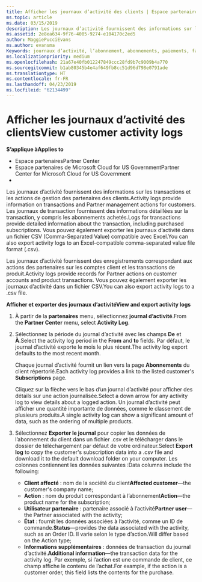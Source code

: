 ```yaml
---
title: Afficher les journaux d’activité des clients | Espace partenaires
ms.topic: article
ms.date: 03/15/2019
description: Les journaux d’activité fournissent des informations sur les transactions et les actions de gestion des partenaires des clients.
ms.assetid: 2e8ea634-9f76-4005-9274-e104170c2ed5
author: MaggiePucciEvans
ms.author: evansma
Keywords: journaux d’activité, l’abonnement, abonnements, paiements, facturation, transactions
ms.localizationpriority: medium
ms.openlocfilehash: 21a67e40fb012247849ccc28fd9b7c9009b4a770
ms.sourcegitcommit: b1ab80345b4e4af649fb8cc51d96d798e0791ade
ms.translationtype: HT
ms.contentlocale: fr-FR
ms.lasthandoff: 04/23/2019
ms.locfileid: "62134499"
---
```

# <a name="view-customer-activity-logs"></a><span data-ttu-id="5c1da-104">Afficher les journaux d’activité des clients</span><span class="sxs-lookup"><span data-stu-id="5c1da-104">View customer activity logs</span></span>

<span data-ttu-id="5c1da-105">**S’applique à**</span><span class="sxs-lookup"><span data-stu-id="5c1da-105">**Applies to**</span></span>

-  <span data-ttu-id="5c1da-106">Espace partenaires</span><span class="sxs-lookup"><span data-stu-id="5c1da-106">Partner Center</span></span>
-  <span data-ttu-id="5c1da-107">Espace partenaires de Microsoft Cloud for US Government</span><span class="sxs-lookup"><span data-stu-id="5c1da-107">Partner Center for Microsoft Cloud for US Government</span></span>
-  


<span data-ttu-id="5c1da-108">Les journaux d’activité fournissent des informations sur les transactions et les actions de gestion des partenaires des clients.</span><span class="sxs-lookup"><span data-stu-id="5c1da-108">Activity logs provide information on transactions and Partner management actions for customers.</span></span> <span data-ttu-id="5c1da-109">Les journaux de transaction fournissent des informations détaillées sur la transaction, y compris les abonnements achetés.</span><span class="sxs-lookup"><span data-stu-id="5c1da-109">Logs for transactions provide detailed information about the transaction, including purchased subscriptions.</span></span> <span data-ttu-id="5c1da-110">Vous pouvez également exporter les journaux d’activité dans un fichier CSV (Comma-Separated Value) compatible avec Excel.</span><span class="sxs-lookup"><span data-stu-id="5c1da-110">You can also export activity logs to an Excel-compatible comma-separated value file format (.csv).</span></span>

<span data-ttu-id="5c1da-111">Les journaux d’activité fournissent des enregistrements correspondant aux actions des partenaires sur les comptes client et les transactions de produit.</span><span class="sxs-lookup"><span data-stu-id="5c1da-111">Activity logs provide records for Partner actions on customer accounts and product transactions.</span></span> <span data-ttu-id="5c1da-112">Vous pouvez également exporter les journaux d’activité dans un fichier&nbsp;CSV.</span><span class="sxs-lookup"><span data-stu-id="5c1da-112">You can also export activity logs to a .csv file.</span></span>

<span data-ttu-id="5c1da-113">**Afficher et exporter des journaux d’activité**</span><span class="sxs-lookup"><span data-stu-id="5c1da-113">**View and export activity logs**</span></span>

1.  <span data-ttu-id="5c1da-114">À partir de la **partenaires** menu, sélectionnez **journal d’activité**.</span><span class="sxs-lookup"><span data-stu-id="5c1da-114">From the **Partner Center** menu, select **Activity Log**.</span></span>
2.  <span data-ttu-id="5c1da-115">Sélectionnez la période du journal d’activité avec les champs **De** et **À**.</span><span class="sxs-lookup"><span data-stu-id="5c1da-115">Select the activity log period in the **From** and **to** fields.</span></span> <span data-ttu-id="5c1da-116">Par défaut, le journal d’activité exporte le mois le plus récent.</span><span class="sxs-lookup"><span data-stu-id="5c1da-116">The activity log export defaults to the most recent month.</span></span>

    <span data-ttu-id="5c1da-117">Chaque journal d’activité fournit un lien vers la page **Abonnements** du client répertorié.</span><span class="sxs-lookup"><span data-stu-id="5c1da-117">Each activity log provides a link to the listed customer's **Subscriptions** page.</span></span>

    <span data-ttu-id="5c1da-118">Cliquez sur la flèche vers le bas d’un journal d’activité pour afficher des détails sur une action journalisée.</span><span class="sxs-lookup"><span data-stu-id="5c1da-118">Select a down arrow for any activity log to view details about a logged action.</span></span> <span data-ttu-id="5c1da-119">Un journal d’activité peut afficher une quantité importante de données, comme le classement de plusieurs produits.</span><span class="sxs-lookup"><span data-stu-id="5c1da-119">A single activity log can show a significant amount of data, such as the ordering of multiple products.</span></span>

3.  <span data-ttu-id="5c1da-120">Sélectionnez **Exporter le journal** pour copier les données de l’abonnement du client dans un fichier .csv et le télécharger dans le dossier de téléchargement par défaut de votre ordinateur.</span><span class="sxs-lookup"><span data-stu-id="5c1da-120">Select **Export log** to copy the customer's subscription data into a .csv file and download it to the default download folder on your computer.</span></span> <span data-ttu-id="5c1da-121">Les colonnes contiennent les données suivantes&nbsp;:</span><span class="sxs-lookup"><span data-stu-id="5c1da-121">Data columns include the following:</span></span>
    -   <span data-ttu-id="5c1da-122">**Client affecté**&nbsp;: nom de la société du client</span><span class="sxs-lookup"><span data-stu-id="5c1da-122">**Affected customer**—the customer's company name;</span></span>
    -   <span data-ttu-id="5c1da-123">**Action**&nbsp;: nom du produit correspondant à l’abonnement</span><span class="sxs-lookup"><span data-stu-id="5c1da-123">**Action**—the product name for the subscription;</span></span>
    -   <span data-ttu-id="5c1da-124">**Utilisateur partenaire**&nbsp;: partenaire associé à l’activité</span><span class="sxs-lookup"><span data-stu-id="5c1da-124">**Partner user**—the Partner associated with the activity;</span></span>
    -   <span data-ttu-id="5c1da-125">**État**&nbsp;: fournit les données associées à l’activité, comme un ID de commande.</span><span class="sxs-lookup"><span data-stu-id="5c1da-125">**Status**—provides the data associated with the activity, such as an Order ID.</span></span> <span data-ttu-id="5c1da-126">Il varie selon le type d’action.</span><span class="sxs-lookup"><span data-stu-id="5c1da-126">Will differ based on the Action type;</span></span>
    -   <span data-ttu-id="5c1da-127">**Informations supplémentaires**&nbsp;: données de transaction du journal d’activité.</span><span class="sxs-lookup"><span data-stu-id="5c1da-127">**Additional information**—the transaction data for the activity log.</span></span> <span data-ttu-id="5c1da-128">Par exemple, si l’action est une commande de client, ce champ affiche le contenu de l’achat.</span><span class="sxs-lookup"><span data-stu-id="5c1da-128">For example, if the action is a customer order, this field lists the contents for the purchase.</span></span>

 

 



